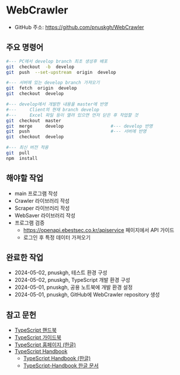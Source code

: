 # WebCrawler

- GitHub 주소: https://github.com/pnuskgh/WebCrawler

## 주요 명령어

```bash
#--- PC에서 develop branch 최초 생성후 배포
git  checkout  -b  develop
git  push  --set-upstream  origin  develop

#--- 서버에 있는 develop branch 가져오기
git  fetch  origin  develop
git  checkout  develop

#--- develop에서 개발한 내용을 master에 반영
#---     Client의 현재 branch develop
#---     Excel 파일 등이 열려 있으면 먼저 닫은 후 작업할 것
git  checkout  master
git  merge     develop                  #--- develop 반영
git  push                               #--- 서버에 반영
git  checkout  develop

#--- 최신 버전 적용
git  pull
npm  install
```

## 해야할 작업

- main 프로그램 작성
- Crawler 라이브러리 작성
- Scraper 라이브러리 작성
- WebSaver 라이브러리 작성
- 프로그램 검증
  - https://openapi.ebestsec.co.kr/apiservice 페이지에서 API 가이드
  - 로그인 후 특정 데이터 가져오기

## 완료한 작업

- 2024-05-02, pnuskgh, 테스트 환경 구성
- 2024-05-02, pnuskgh, TypeScript 개발 환경 구성
- 2024-05-01, pnuskgh, 공용 노트북에 개발 환경 설정
- 2024-05-01, pnuskgh, GitHub에 WebCrawler repository 생성

## 참고 문헌

- [TypeScript 핸드북](https://typescript-kr.github.io/pages/basic-types.html)
- [TypeScript 가이드북](https://yamoo9.gitbook.io/typescript)
- [TypeScript 홈페이지 (한글)](https://www.typescriptlang.org/ko)
- [TypeScript Handbook](https://www.typescriptlang.org/docs/handbook/intro.html)
  - [TypeScript Handbook (한글)](https://www.typescriptlang.org/ko/docs/handbook/intro.html)
  - [TypeScript-Handbook 한글 문서](https://typescript-kr.github.io/)
